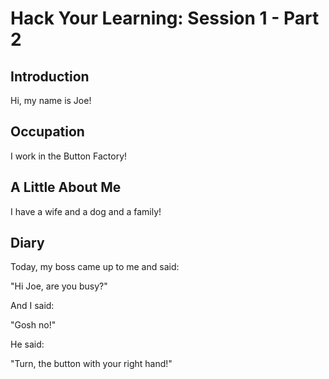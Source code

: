 <div>
<h1 style="font-family: -apple-system, BlinkMacSystemFont, 'Space Mono', sans-serif;">Hack Your Learning: Session 1 - Part 2
</h1>
</div>

## Introduction

Hi, my name is Joe!

## Occupation

I work in the Button Factory!

## A Little About Me

I have a wife and a dog and a family!

## Diary

Today, my boss came up to me and said:

"Hi Joe, are you busy?"

And I said:

"Gosh no!"

He said:

"Turn, the button with your right hand!"
